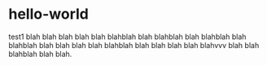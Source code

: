 # hello-world
test1
blah blah blah blah blah blahblah blah blahblah blah blahblah blah blahblah blah blah blah blah blahblah blah blah blah blah blahvvv blah blah blahblah blah blah.
